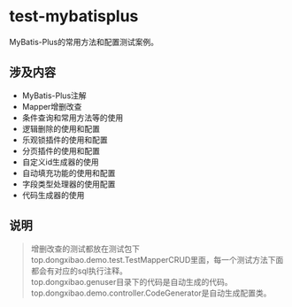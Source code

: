 # test-mybatisplus
MyBatis-Plus的常用方法和配置测试案例。
## 涉及内容
- MyBatis-Plus注解
- Mapper增删改查
 - 条件查询和常用方法等的使用
- 逻辑删除的使用和配置
- 乐观锁插件的使用和配置
- 分页插件的使用和配置
- 自定义id生成器的使用
- 自动填充功能的使用和配置
- 字段类型处理器的使用配置
- 代码生成器的使用
 
## 说明
> 增删改查的测试都放在测试包下top.dongxibao.demo.test.TestMapperCRUD里面，每一个测试方法下面都会有对应的sql执行注释。    
top.dongxibao.genuser目录下的代码是自动生成的代码。top.dongxibao.demo.controller.CodeGenerator是自动生成配置类。
